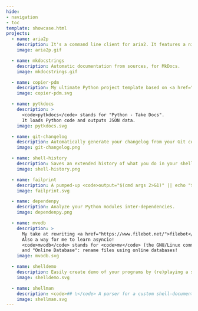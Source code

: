 ```yaml
---
hide:
- navigation
- toc
template: showcase.html
projects:
  - name: aria2p
    description: It's a command line client for aria2. It features a nice TUI!
    image: aria2p.gif

  - name: mkdocstrings
    description: Automatic documentation from sources, for MkDocs.
    image: mkdocstrings.gif

  - name: copier-pdm
    description: My ultimate Python project template based on <a href="https://github.com/pykong/copier">copier</a>.
    image: copier-pdm.svg

  - name: pytkdocs
    description: >
      <code>pytkdocs</code> stands for "Python - Take Docs".
      It loads Python code and outputs JSON data.
    image: pytkdocs.svg

  - name: git-changelog
    description: Automatically generate your changelog from your Git commits!
    image: git-changelog.png

  - name: shell-history
    description: Saves an extended history of what you do in your shell, then offers visualizations with HighCharts.
    image: shell-history.png

  - name: failprint
    description: A pumped-up <code>output="$(cmd args 2>&1)" || echo "$output"</code>
    image: failprint.svg

  - name: dependenpy
    description: Analyze your Python modules inter-dependencies.
    image: dependenpy.png

  - name: mvodb
    description: >
      My take at rewriting <a href="https://www.filebot.net/">filebot</a> in Python.
      Also a way for me to learn asyncio!
      <code>mvodb</code> stands for <code>mv</code> (the GNU/Linux command)
      and "Online Database": rename files using online databases!
    image: mvodb.svg

  - name: shelldemo
    description: Easily create demo of your programs by (re)playing a script as input!
    image: shelldemo.svg

  - name: shellman
    description: <code>## \</code> A parser for a custom shell-documentation format.
    image: shellman.svg
---
```


